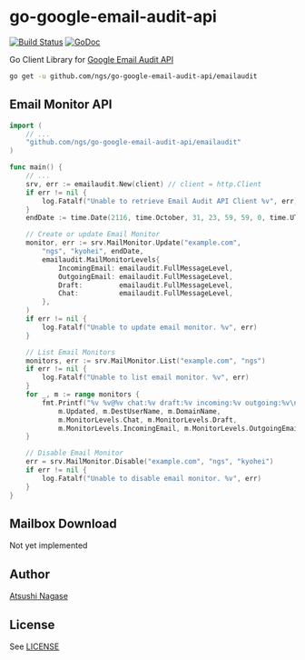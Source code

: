 # go-google-email-audit-api

[![Build Status](https://travis-ci.org/ngs/go-google-email-audit-api.svg?branch=master)](https://travis-ci.org/ngs/go-google-email-audit-api)  [![GoDoc](https://godoc.org/github.com/ngs/go-google-email-audit-api/emailaudit?status.svg)](https://godoc.org/github.com/ngs/go-google-email-audit-api/emailaudit)


Go Client Library for [Google Email Audit API]

```sh
go get -u github.com/ngs/go-google-email-audit-api/emailaudit
```

## Email Monitor API

```go
import (
	// ...
	"github.com/ngs/go-google-email-audit-api/emailaudit"
)

func main() {
	// ...
	srv, err := emailaudit.New(client) // client = http.Client
	if err != nil {
		log.Fatalf("Unable to retrieve Email Audit API Client %v", err)
	}
	endDate := time.Date(2116, time.October, 31, 23, 59, 59, 0, time.UTC)

	// Create or update Email Monitor
	monitor, err := srv.MailMonitor.Update("example.com",
		"ngs", "kyohei", endDate,
		emailaudit.MailMonitorLevels{
			IncomingEmail: emailaudit.FullMessageLevel,
			OutgoingEmail: emailaudit.FullMessageLevel,
			Draft:         emailaudit.FullMessageLevel,
			Chat:          emailaudit.FullMessageLevel,
		},
	)
	if err != nil {
		log.Fatalf("Unable to update email monitor. %v", err)
	}

	// List Email Monitors
	monitors, err := srv.MailMonitor.List("example.com", "ngs")
	if err != nil {
		log.Fatalf("Unable to list email monitor. %v", err)
	}
	for _, m := range monitors {
		fmt.Printf("%v %v@%v chat:%v draft:%v incoming:%v outgoing:%v\n",
			m.Updated, m.DestUserName, m.DomainName,
			m.MonitorLevels.Chat, m.MonitorLevels.Draft,
			m.MonitorLevels.IncomingEmail, m.MonitorLevels.OutgoingEmail)
	}

	// Disable Email Monitor
	err = srv.MailMonitor.Disable("example.com", "ngs", "kyohei")
	if err != nil {
		log.Fatalf("Unable to disable email monitor. %v", err)
	}
}
```

## Mailbox Download

Not yet implemented

## Author

[Atsushi Nagase]

## License

See [LICENSE]

[Google Email Audit API]: https://developers.google.com/admin-sdk/email-audit/
[Atsushi Nagase]: https://ngs.io
[LICENSE]: LICENSE
